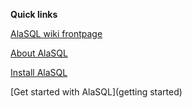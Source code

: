 **Quick links**

[AlaSQL wiki frontpage](Home)

[About AlaSQL](readme)

[Install AlaSQL](install)

[Get started with AlaSQL](getting started)